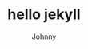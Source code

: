 ---
layout:     post
title:      "hello jekyll"
author:     "Johnny"
header-style: text
catalog: false
published: false
tags:
- test
---